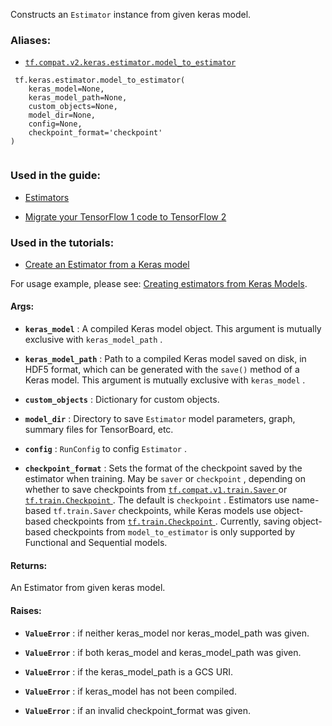 Constructs an  `Estimator`  instance from given keras model.



### Aliases:

- [ `tf.compat.v2.keras.estimator.model_to_estimator` ](/api_docs/python/tf/keras/estimator/model_to_estimator)



```
 tf.keras.estimator.model_to_estimator(
    keras_model=None,
    keras_model_path=None,
    custom_objects=None,
    model_dir=None,
    config=None,
    checkpoint_format='checkpoint'
)
 
```



### Used in the guide:

- [Estimators](https://tensorflow.google.cn/guide/estimator)

- [Migrate your TensorFlow 1 code to TensorFlow 2](https://tensorflow.google.cn/guide/migrate)



### Used in the tutorials:

- [Create an Estimator from a Keras model](https://tensorflow.google.cn/tutorials/estimator/keras_model_to_estimator)

For usage example, please see:
<a href="https://tensorflow.org/guide/estimators#model_to_estimator">Creating estimators from Keras
Models</a>.



#### Args:

- **`keras_model`** : A compiled Keras model object. This argument is mutually
exclusive with  `keras_model_path` .

- **`keras_model_path`** : Path to a compiled Keras model saved on disk, in HDF5
format, which can be generated with the  `save()`  method of a Keras model.
This argument is mutually exclusive with  `keras_model` .

- **`custom_objects`** : Dictionary for custom objects.

- **`model_dir`** : Directory to save  `Estimator`  model parameters, graph, summary
files for TensorBoard, etc.

- **`config`** :  `RunConfig`  to config  `Estimator` .

- **`checkpoint_format`** : Sets the format of the checkpoint saved by the estimator
when training. May be  `saver`  or  `checkpoint` , depending on whether to
save checkpoints from [ `tf.compat.v1.train.Saver` ](https://tensorflow.google.cn/api_docs/python/tf/compat/v1/train/Saver) or [ `tf.train.Checkpoint` ](https://tensorflow.google.cn/api_docs/python/tf/train/Checkpoint).
The default is  `checkpoint` . Estimators use name-based  `tf.train.Saver` 
checkpoints, while Keras models use object-based checkpoints from
[ `tf.train.Checkpoint` ](https://tensorflow.google.cn/api_docs/python/tf/train/Checkpoint). Currently, saving object-based checkpoints from
 `model_to_estimator`  is only supported by Functional and Sequential
models.



#### Returns:
An Estimator from given keras model.



#### Raises:

- **`ValueError`** : if neither keras_model nor keras_model_path was given.

- **`ValueError`** : if both keras_model and keras_model_path was given.

- **`ValueError`** : if the keras_model_path is a GCS URI.

- **`ValueError`** : if keras_model has not been compiled.

- **`ValueError`** : if an invalid checkpoint_format was given.

